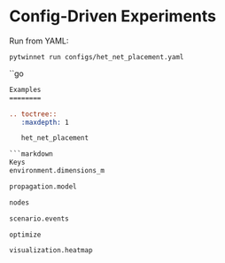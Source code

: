 # Config-Driven Experiments

Run from YAML:
```shell
pytwinnet run configs/het_net_placement.yaml
```
``go

```rst
Examples
========

.. toctree::
   :maxdepth: 1

   het_net_placement

```markdown
Keys
environment.dimensions_m

propagation.model

nodes

scenario.events

optimize

visualization.heatmap
```
